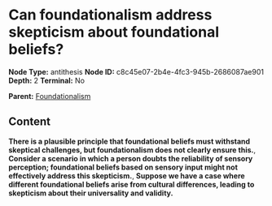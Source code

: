 # Can foundationalism address skepticism about foundational beliefs?

**Node Type:** antithesis
**Node ID:** c8c45e07-2b4e-4fc3-945b-2686087ae901
**Depth:** 2
**Terminal:** No

**Parent:** [Foundationalism](foundationalism.md)

## Content

**There is a plausible principle that foundational beliefs must withstand skeptical challenges, but foundationalism does not clearly ensure this.**, **Consider a scenario in which a person doubts the reliability of sensory perception; foundational beliefs based on sensory input might not effectively address this skepticism.**, **Suppose we have a case where different foundational beliefs arise from cultural differences, leading to skepticism about their universality and validity.**
